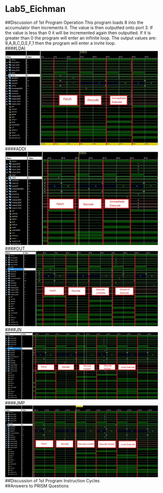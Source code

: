 Lab5_Eichman
============
##Discussion of 1st Program Operation
This program loads 8 into the accumulator then increments it. The value is then outputted onto port 3. If the value is less than 0 it will be incremented again then outputted. If it is greater than 0 the program will enter an infinite loop. The output values are: 9,A,B,C,D,E,F,1 then the program will enter a invite loop.  
####LDAI
![image](https://raw.githubusercontent.com/DanielEichman/Lab5_Eichman/master/LDAI.JPG)
####ADDI
![image](https://raw.githubusercontent.com/DanielEichman/Lab5_Eichman/master/ADDI.JPG)
####OUT
![image](https://raw.githubusercontent.com/DanielEichman/Lab5_Eichman/master/OUT.JPG)
####JN
![image](https://raw.githubusercontent.com/DanielEichman/Lab5_Eichman/master/JN.JPG)
####JMP
![image](https://raw.githubusercontent.com/DanielEichman/Lab5_Eichman/master/JMP.JPG)
##Discussion of 1st Program Instruction Cycles	
##Answers to PRISM Questions
